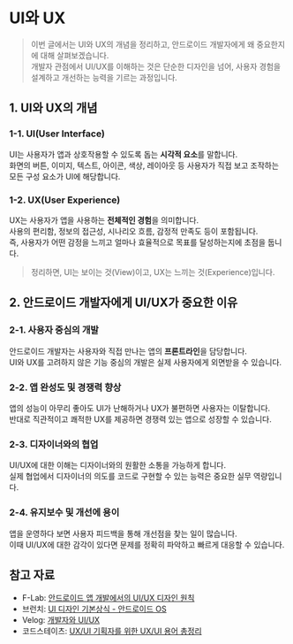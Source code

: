 # UI와 UX

> 이번 글에서는 UI와 UX의 개념을 정리하고, 안드로이드 개발자에게 왜 중요한지에 대해 살펴보겠습니다.  
> 개발자 관점에서 UI/UX를 이해하는 것은 단순한 디자인을 넘어, 사용자 경험을 설계하고 개선하는 능력을 기르는 과정입니다.  

## 1. UI와 UX의 개념

### 1-1. UI(User Interface)

UI는 사용자가 앱과 상호작용할 수 있도록 돕는 **시각적 요소**를 말합니다.  
화면의 버튼, 이미지, 텍스트, 아이콘, 색상, 레이아웃 등 사용자가 직접 보고 조작하는 모든 구성 요소가 UI에 해당합니다.  

### 1-2. UX(User Experience)

UX는 사용자가 앱을 사용하는 **전체적인 경험**을 의미합니다.   
사용의 편리함, 정보의 접근성, 시나리오 흐름, 감정적 만족도 등이 포함됩니다.   
즉, 사용자가 어떤 감정을 느끼고 얼마나 효율적으로 목표를 달성하는지에 초점을 둡니다.

> 정리하면, UI는 보이는 것(View)이고, UX는 느끼는 것(Experience)입니다.

## 2. 안드로이드 개발자에게 UI/UX가 중요한 이유

### 2-1. 사용자 중심의 개발

안드로이드 개발자는 사용자와 직접 만나는 앱의 **프론트라인**을 담당합니다.  
UI와 UX를 고려하지 않은 기능 중심의 개발은 실제 사용자에게 외면받을 수 있습니다.

### 2-2. 앱 완성도 및 경쟁력 향상

앱의 성능이 아무리 좋아도 UI가 난해하거나 UX가 불편하면 사용자는 이탈합니다.  
반대로 직관적이고 쾌적한 UX를 제공하면 경쟁력 있는 앱으로 성장할 수 있습니다.

### 2-3. 디자이너와의 협업

UI/UX에 대한 이해는 디자이너와의 원활한 소통을 가능하게 합니다.  
실제 협업에서 디자이너의 의도를 코드로 구현할 수 있는 능력은 중요한 실무 역량입니다.

### 2-4. 유지보수 및 개선에 용이

앱을 운영하다 보면 사용자 피드백을 통해 개선점을 찾는 일이 많습니다.  
이때 UI/UX에 대한 감각이 있다면 문제를 정확히 파악하고 빠르게 대응할 수 있습니다.

## 참고 자료

* F-Lab: [안드로이드 앱 개발에서의 UI/UX 디자인 원칙](https://f-lab.kr/insight/ui-ux-design-principles-in-android-app-development)
* 브런치: [UI 디자인 기본상식 - 안드로이드 OS](https://brunch.co.kr/@@4aca/154)
* Velog: [개발자와 UI/UX](https://velog.io/@spaceforvincent/%EA%B0%9C%EB%B0%9C%EC%9E%90%EC%99%80-UIUX)
* 코드스테이츠: [UX/UI 기획자를 위한 UX/UI 용어 총정리](https://www.codestates.com/blog/content/uxui-%EC%9A%A9%EC%96%B4-%EC%B4%9D%EC%A0%95%EB%A6%AC)
